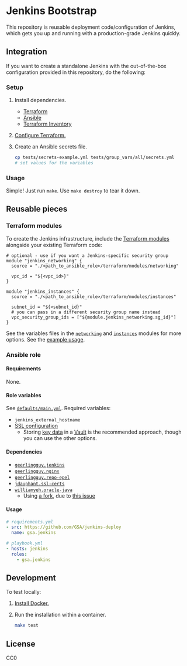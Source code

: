 # Jenkins Bootstrap

This repository is reusable deployment code/configuration of Jenkins, which gets you up and running with a production-grade Jenkins quickly.

## Integration

If you want to create a standalone Jenkins with the out-of-the-box configuration provided in this repository, do the following:

### Setup

1. Install dependencies.
    * [Terraform](https://www.terraform.io/)
    * [Ansible](http://docs.ansible.com/ansible/intro_installation.html)
    * [Terraform Inventory](https://github.com/adammck/terraform-inventory)
1. [Configure Terraform.](https://www.terraform.io/docs/providers/aws/#authentication)
1. Create an Ansible secrets file.

    ```sh
    cp tests/secrets-example.yml tests/group_vars/all/secrets.yml
    # set values for the variables
    ```

### Usage

Simple! Just run `make`. Use `make destroy` to tear it down.

## Reusable pieces

### Terraform modules

To create the Jenkins infrastructure, include the [Terraform modules](https://www.terraform.io/docs/modules/index.html) alongside your existing Terraform code:

```hcl
# optional - use if you want a Jenkins-specific security group
module "jenkins_networking" {
  source = "./<path_to_ansible_role>/terraform/modules/networking"

  vpc_id = "${<vpc_id>}"
}

module "jenkins_instances" {
  source = "./<path_to_ansible_role>/terraform/modules/instances"

  subnet_id = "${<subnet_id}"
  # you can pass in a different security group name instead
  vpc_security_group_ids = ["${module.jenkins_networking.sg_id}"]
}
```

See the variables files in the [`networking`](terraform/modules/networking/vars.tf) and [`instances`](terraform/modules/instances/vars.tf) modules for more options. See the [example usage](terraform/aws.tf).

### Ansible role

#### Requirements

None.

#### Role variables

See [`defaults/main.yml`](defaults/main.yml). Required variables:

* `jenkins_external_hostname`
* [SSL configuration](https://github.com/jdauphant/ansible-role-ssl-certs#examples)
    * Storing [key data](https://github.com/jdauphant/ansible-role-ssl-certs#example-to-deploy-a-ssl-certificate-stored-in-variables) in a [Vault](https://docs.ansible.com/ansible/playbooks_vault.html) is the recommended approach, though you can use the other options.

#### Dependencies

* [`geerlingguy.jenkins`](https://galaxy.ansible.com/geerlingguy/jenkins/)
* [`geerlingguy.nginx`](https://galaxy.ansible.com/geerlingguy/nginx/)
* [`geerlingguy.repo-epel`](https://galaxy.ansible.com/geerlingguy/repo-epel/)
* [`jdauphant.ssl-certs`](https://galaxy.ansible.com/jdauphant/ssl-certs/)
* [`williamyeh.oracle-java`](https://galaxy.ansible.com/williamyeh/oracle-java/)
    * Using [a fork](https://github.com/gjedeer/ansible-oracle-java), due to [this issue](https://github.com/William-Yeh/ansible-oracle-java/issues/58)

#### Usage

```yaml
# requirements.yml
- src: https://github.com/GSA/jenkins-deploy
  name: gsa.jenkins

# playbook.yml
- hosts: jenkins
  roles:
    - gsa.jenkins
```

## Development

To test locally:

1. [Install Docker.](https://www.docker.com/community-edition#/download)
1. Run the installation within a container.

    ```sh
    make test
    ```

## License

CC0
